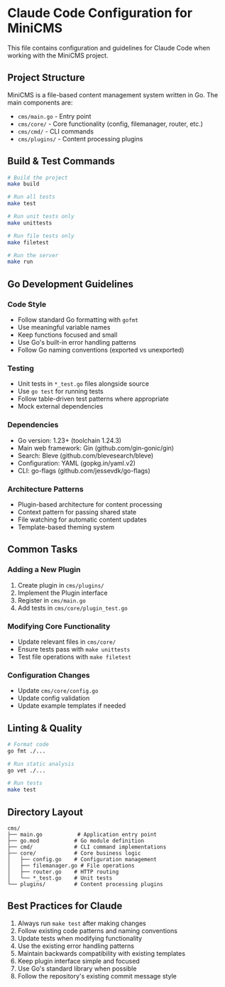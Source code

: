 # Claude Code Configuration for MiniCMS

This file contains configuration and guidelines for Claude Code when working with the MiniCMS project.

## Project Structure

MiniCMS is a file-based content management system written in Go. The main components are:

- `cms/main.go` - Entry point
- `cms/core/` - Core functionality (config, filemanager, router, etc.)
- `cms/cmd/` - CLI commands
- `cms/plugins/` - Content processing plugins

## Build & Test Commands

```bash
# Build the project
make build

# Run all tests
make test

# Run unit tests only
make unittests

# Run file tests only
make filetest

# Run the server
make run
```

## Go Development Guidelines

### Code Style
- Follow standard Go formatting with `gofmt`
- Use meaningful variable names
- Keep functions focused and small
- Use Go's built-in error handling patterns
- Follow Go naming conventions (exported vs unexported)

### Testing
- Unit tests in `*_test.go` files alongside source
- Use `go test` for running tests
- Follow table-driven test patterns where appropriate
- Mock external dependencies

### Dependencies
- Go version: 1.23+ (toolchain 1.24.3)
- Main web framework: Gin (github.com/gin-gonic/gin)
- Search: Bleve (github.com/blevesearch/bleve)
- Configuration: YAML (gopkg.in/yaml.v2)
- CLI: go-flags (github.com/jessevdk/go-flags)

### Architecture Patterns
- Plugin-based architecture for content processing
- Context pattern for passing shared state
- File watching for automatic content updates
- Template-based theming system

## Common Tasks

### Adding a New Plugin
1. Create plugin in `cms/plugins/`
2. Implement the Plugin interface
3. Register in `cms/main.go`
4. Add tests in `cms/core/plugin_test.go`

### Modifying Core Functionality
- Update relevant files in `cms/core/`
- Ensure tests pass with `make unittests`
- Test file operations with `make filetest`

### Configuration Changes
- Update `cms/core/config.go`
- Update config validation
- Update example templates if needed

## Linting & Quality

```bash
# Format code
go fmt ./...

# Run static analysis
go vet ./...

# Run tests
make test
```

## Directory Layout

```
cms/
├── main.go           # Application entry point
├── go.mod           # Go module definition
├── cmd/             # CLI command implementations
├── core/            # Core business logic
│   ├── config.go    # Configuration management
│   ├── filemanager.go # File operations
│   ├── router.go    # HTTP routing
│   └── *_test.go    # Unit tests
└── plugins/         # Content processing plugins
```

## Best Practices for Claude

1. Always run `make test` after making changes
2. Follow existing code patterns and naming conventions
3. Update tests when modifying functionality
4. Use the existing error handling patterns
5. Maintain backwards compatibility with existing templates
6. Keep plugin interface simple and focused
7. Use Go's standard library when possible
8. Follow the repository's existing commit message style